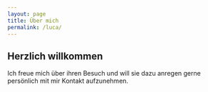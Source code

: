 ```yaml
---
layout: page
title: Über mich
permalink: /luca/
---
```

## Herzlich willkommen

Ich freue mich über ihren Besuch und will sie dazu anregen gerne persönlich mit mir Kontakt aufzunehmen.
